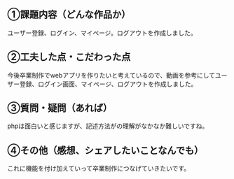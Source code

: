 ## ①課題内容（どんな作品か）
ユーザー登録、ログイン、マイページ。ログアウトを作成しました。

## ②工夫した点・こだわった点
今後卒業制作でwebアプリを作りたいと考えているので、動画を参考にしてユーザー登録、ログイン画面、マイページ、ログアウトを作成しました。


## ③質問・疑問（あれば）
phpは面白いと感じますが、記述方法がの理解がなかなか難しいですね。

## ④その他（感想、シェアしたいことなんでも）
これに機能を付け加えていって卒業制作につなげていきたいです。


